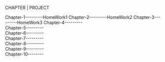 CHAPTER       |         PROJECT

Chapter-1---------HomeWork1
Chapter-2---------HomeWork2
Chapter-3---------HomeWork3
Chapter-4---------  
Chapter-5---------  
Chapter-6---------  
Chapter-7---------  
Chapter-8---------  
Chapter-9---------  
Chapter-10--------  
